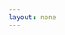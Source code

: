 ```yaml
---
layout: none
---
```


<RedoclyAPIBlock src="https://developer-stage.adobe.com/firefly-api/upload_image.json" width="600px" disableSidebar />
